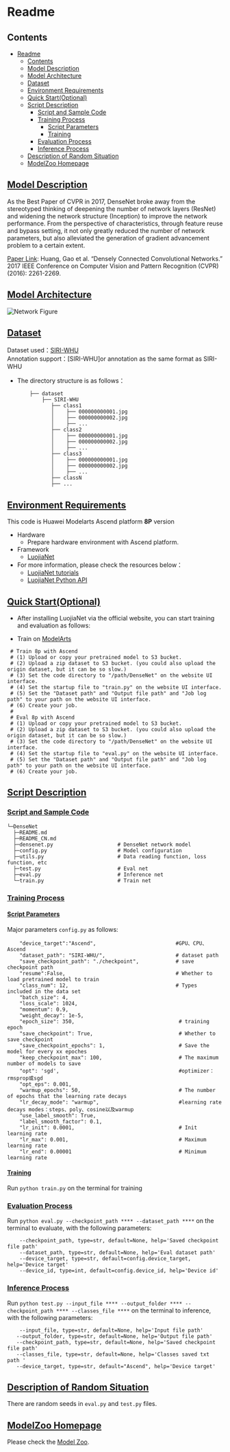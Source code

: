 # Readme

## Contents

- [Readme](#readme)
  - [Contents](#contents)
  - [Model Description](#model-description)
  - [Model Architecture](#model-architecture)
  - [Dataset](#dataset)
  - [Environment Requirements](#environment-requirements)
  - [Quick Start(Optional)](#quick-startoptional)
  - [Script Description](#script-description)
    - [Script and Sample Code](#script-and-sample-code)
    - [Training Process](#training-process)
      - [Script Parameters](#script-parameters)
      - [Training](#training)
    - [Evaluation Process](#evaluation-process)
    - [Inference Process](#inference-process)
  - [Description of Random Situation](#description-of-random-situation)
  - [ModelZoo Homepage](#modelzoo-homepage)

## [Model Description](#contents)

As the Best Paper of CVPR in 2017, DenseNet broke away from the stereotyped thinking of deepening the number of network layers (ResNet) and widening the network structure (Inception) to improve the network performance. From the perspective of characteristics, through feature reuse and bypass setting, it not only greatly reduced the number of network parameters, but also alleviated the generation of gradient advancement problem to a certain extent.

[Paper Link](https://arxiv.org/abs/1608.06993):
Huang, Gao et al. “Densely Connected Convolutional Networks.” 2017 IEEE Conference on Computer Vision and Pattern Recognition (CVPR) (2016): 2261-2269.

## [Model Architecture](#contents)

![Network Figure](image.png)

## [Dataset](#contents)

Dataset used：[SIRI-WHU](http://www.lmars.whu.edu.cn/prof_web/zhongyanfei/e-code.html)  
Annotation support：[SIRI-WHU]or annotation as the same format as SIRI-WHU

- The directory structure is as follows：
    ```text
        ├── dataset
            ├── SIRI-WHU
               ├── class1
               │    ├── 000000000001.jpg
               │    ├── 000000000002.jpg
               │    ├── ...
               ├── class2
               │    ├── 000000000001.jpg
               │    ├── 000000000002.jpg
               │    ├── ...
               ├── class3
               │    ├── 000000000001.jpg
               │    ├── 000000000002.jpg
               │    ├── ...
               ├── classN
               ├── ...
    ```

## [Environment Requirements](#contents)

This code is Huawei Modelarts Ascend platform **8P** version

- Hardware
    - Prepare hardware environment with Ascend platform.
- Framework
    - [LuojiaNet](http://58.48.42.237/luojiaNet/)
- For more information, please check the resources below：
    - [LuojiaNet tutorials](http://58.48.42.237/luojiaNet/tutorial/quickstart/)
    - [LuojiaNet Python API](http://58.48.42.237/luojiaNet/luojiaNetapi/)

## [Quick Start(Optional)](#contents)

- After installing LuojiaNet via the official website, you can start training and evaluation as follows:

- Train on [ModelArts](https://support.huaweicloud.com/modelarts/)

 ```text
  # Train 8p with Ascend
  # (1) Upload or copy your pretrained model to S3 bucket.
  # (2) Upload a zip dataset to S3 bucket. (you could also upload the origin dataset, but it can be so slow.)
  # (3) Set the code directory to "/path/DenseNet" on the website UI interface.
  # (4) Set the startup file to "train.py" on the website UI interface.
  # (5) Set the "Dataset path" and "Output file path" and "Job log path" to your path on the website UI interface.
  # (6) Create your job.
  #
  # Eval 8p with Ascend
  # (1) Upload or copy your pretrained model to S3 bucket.
  # (2) Upload a zip dataset to S3 bucket. (you could also upload the origin dataset, but it can be so slow.)
  # (3) Set the code directory to "/path/DenseNet" on the website UI interface.
  # (4) Set the startup file to "eval.py" on the website UI interface.
  # (5) Set the "Dataset path" and "Output file path" and "Job log path" to your path on the website UI interface.
  # (6) Create your job.
  ```

## [Script Description](#contents)

### [Script and Sample Code](#contents)

```text
└─DenseNet
  ├─README.md
  ├─README_CN.md
  ├─densenet.py                     # DenseNet network model
  ├─config.py                       # Model configuration
  ├─utils.py                        # Data reading function, loss function, etc
  ├─test.py                         # Eval net
  ├─eval.py                         # Inference net
  └─train.py                        # Train net
```


### [Training Process](#contents)

#### [Script Parameters](#contents)

Major parameters ``config.py`` as follows:

```    
    "device_target":"Ascend",                          #GPU、CPU、Ascend
    "dataset_path": "SIRI-WHU/",                       # dataset path
    "save_checkpoint_path": "./checkpoint",            # save checkpoint path
    "resume":False,                                    # Whether to load pretrained model to train
    "class_num": 12,                                   # Types included in the data set
    "batch_size": 4,
    "loss_scale": 1024,
    "momentum": 0.9,
    "weight_decay": 1e-5,
    "epoch_size": 350,                                  # training epoch
    "save_checkpoint": True,                            # Whether to save checkpoint
    "save_checkpoint_epochs": 1,                        # Save the model for every xx epoches
    "keep_checkpoint_max": 100,                         # The maximum number of models to save
    "opt": 'sgd',                                       #optimizer：rmsprop或sgd
    "opt_eps": 0.001, 
    "warmup_epochs": 50,                                # The number of epochs that the learning rate decays
    "lr_decay_mode": "warmup",                          #learning rate decays modes：steps、poly、cosine以及warmup
    "use_label_smooth": True, 
    "label_smooth_factor": 0.1,
    "lr_init": 0.0001,                                  # Init learning rate
    "lr_max": 0.001,                                    # Maximum learning rate
    "lr_end": 0.00001                                   # Minimum learning rate
```


#### [Training](#contents)

Run ``python train.py`` on the terminal for training


### [Evaluation Process](#contents)

Run ``python eval.py --checkpoint_path **** --dataset_path ****`` on the terminal to evaluate, with the following parameters:

```
    --checkpoint_path, type=str, default=None, help='Saved checkpoint file path'
    --dataset_path, type=str, default=None, help='Eval dataset path'
    --device_target, type=str, default=config.device_target, help='Device target'
    --device_id, type=int, default=config.device_id, help='Device id'
```

### [Inference Process](#contents)

Run ``python test.py --input_file **** --output_folder **** --checkpoint_path **** --classes_file ****``  on the terminal to inference, with the following parameters:

```
    --input_file, type=str, default=None, help='Input file path'
   --output_folder, type=str, default=None, help='Output file path'
   --checkpoint_path, type=str, default=None, help='Saved checkpoint file path'
   --classes_file, type=str, default=None, help='Classes saved txt path '
   --device_target, type=str, default="Ascend", help='Device target'
```

## [Description of Random Situation](#contents)

There are random seeds in ``eval.py`` and ``test.py`` files.

## [ModelZoo Homepage](#contents)

Please check the [Model Zoo](https://github.com/WHULuoJiaTeam/Model_Zoo).
